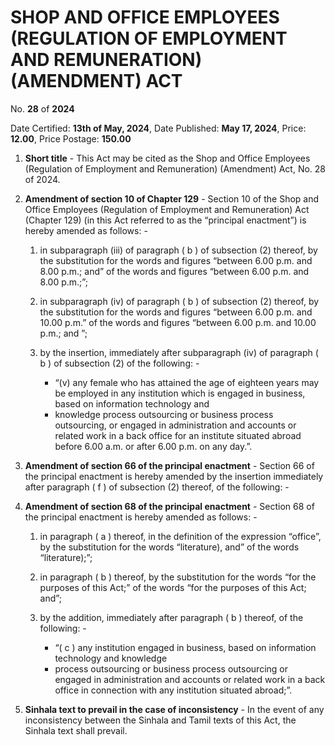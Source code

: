 # SHOP AND OFFICE EMPLOYEES (REGULATION OF EMPLOYMENT AND REMUNERATION) (AMENDMENT)  ACT

No. **28** of **2024**

Date Certified: **13th of  May, 2024**, Date Published: **May 17, 2024**, Price: **12.00**, Price Postage: **150.00**

1. **Short title** - This Act may be cited as the Shop and Office Employees (Regulation of Employment and Remuneration) (Amendment) Act, No.  28  of 2024.

2. **Amendment of section 10 of Chapter 129** - Section 10 of the Shop and Office Employees (Regulation of Employment and Remuneration) Act (Chapter 129) (in this Act referred to as the “principal enactment”) is hereby amended as follows: -
    1. in subparagraph (iii) of paragraph ( b ) of subsection (2) thereof, by the substitution for the words and figures “between 6.00 p.m. and 8.00 p.m.; and” of the words and figures “between 6.00 p.m. and 8.00 p.m.;”;

    2. in subparagraph (iv) of  paragraph ( b ) of subsection (2) thereof, by the substitution for the words and figures “between 6.00 p.m. and 10.00 p.m.” of the words and figures “between 6.00 p.m. and 10.00 p.m.;  and ”;

    3. by the insertion, immediately after subparagraph (iv) of paragraph ( b ) of subsection (2) of the following: -
        - “(v) any female who has attained the age of eighteen years may be employed in any institution which is engaged in business, based on information technology and
        - knowledge process outsourcing or business process outsourcing, or engaged in administration and accounts or related work in a back office for an institute situated abroad before 6.00 a.m. or after 6.00 p.m. on any day.”.


3. **Amendment of section 66 of the principal enactment** - Section 66 of the principal enactment is hereby amended by the insertion immediately after paragraph ( f ) of subsection (2) thereof, of the following: -

4. **Amendment of section 68 of the principal enactment** - Section 68 of the principal enactment is hereby amended as follows: -
    1. in paragraph ( a ) thereof, in the definition of the expression “office”, by the substitution for the words “literature), and” of the words “literature);”;

    2. in paragraph ( b ) thereof, by the substitution for the words “for the purposes of this Act;” of the words “for the purposes of this Act; and”;

    3. by the addition, immediately after paragraph ( b ) thereof, of the following: -
        - “( c ) any institution engaged in business, based on information technology and knowledge
        - process outsourcing or business process outsourcing or engaged in administration and accounts or related work in a back office in connection with any institution situated abroad;”.


5. **Sinhala text to prevail in the case of inconsistency** - In the event of any inconsistency between the Sinhala and Tamil texts of this Act, the Sinhala text shall prevail.
